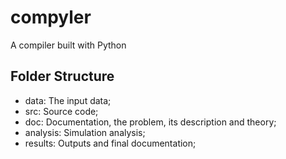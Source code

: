 # compyler
A compiler built with Python

## Folder Structure

- data: The input data;
- src: Source code;
- doc: Documentation, the problem, its description and theory;
- analysis: Simulation analysis;
- results: Outputs and final documentation;
